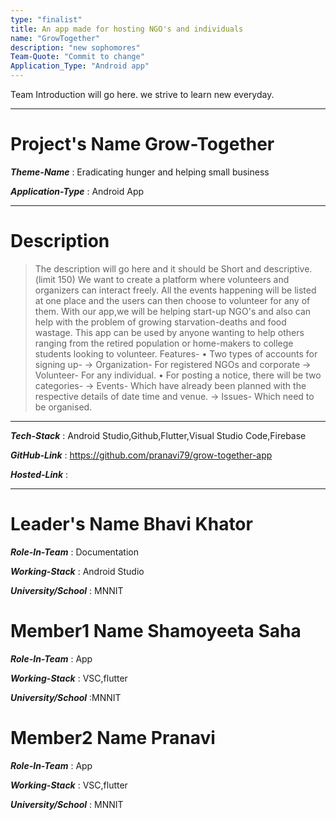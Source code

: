 ```yaml
---
type: "finalist"                   
title: An app made for hosting NGO's and individuals 
name: "GrowTogether"
description: "new sophomores"
Team-Quote: "Commit to change"
Application_Type: "Android app"
---
```


Team Introduction will go here.
we strive to learn new everyday.

---

# Project's Name Grow-Together

_**Theme-Name**_ : Eradicating hunger and helping small business

_**Application-Type**_ :   Android App

---

# Description

> The description will go here and it should be Short and descriptive. (limit 150)
We want to create a platform where volunteers and organizers can interact freely. All the events happening will be listed at one place and the users can then choose to volunteer for any of them. With our app,we will be helping start-up NGO's and also can help with the problem of growing starvation-deaths and food wastage.
This app can be used by anyone wanting to help others ranging from the retired population or home-makers to college students looking to volunteer.
Features-
    • Two types of accounts for signing up-
        → Organization- For registered NGOs and corporate
        → Volunteer- For any individual.
    • For posting a notice, there will be two categories-
        → Events- Which have already been planned with the respective details of date time and venue.
        → Issues- Which need to be organised.


---

_**Tech-Stack**_  :   Android Studio,Github,Flutter,Visual Studio Code,Firebase

_**GitHub-Link**_ :  https://github.com/pranavi79/grow-together-app 

_**Hosted-Link**_ :   


---


# Leader's Name Bhavi Khator

_**Role-In-Team**_  : Documentation

_**Working-Stack**_ : Android Studio

_**University/School**_ : MNNIT


# Member1 Name Shamoyeeta Saha

_**Role-In-Team**_  : App

_**Working-Stack**_ : VSC,flutter

_**University/School**_ :MNNIT



# Member2 Name Pranavi

_**Role-In-Team**_  : App

_**Working-Stack**_ : VSC,flutter

_**University/School**_ : MNNIT
